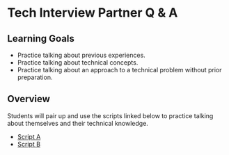 # Tech Interview Partner Q & A

## Learning Goals

* Practice talking about previous experiences.
* Practice talking about technical concepts.
* Practice talking about an approach to a technical problem without prior preparation.

## Overview

Students will pair up and use the scripts linked below to practice talking about themselves and their technical knowledge.

* [Script A](interview_a)
* [Script B](interview_b)
